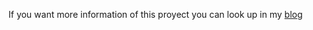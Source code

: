 If you want more information of this proyect you can look up in my [blog](https://vbarcena2020.github.io/My_personal_page/blog/Pr%C3%A1ctica-4-Follow-Line-Arduino)

